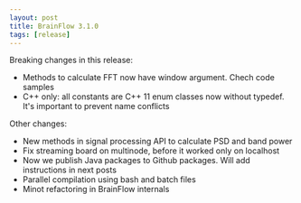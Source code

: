 ```yaml
---
layout: post
title: BrainFlow 3.1.0
tags: [release]
---
```


Breaking changes in this release:

* Methods to calculate FFT now have window argument. Chech code samples
* C++ only: all constants are C++ 11 enum classes now without typedef. It's important to prevent name conflicts

Other changes:

* New methods in signal processing API to calculate PSD and band power
* Fix streaming board on multinode, before it worked only on localhost
* Now we publish Java packages to Github packages. Will add instructions in next posts
* Parallel compilation using bash and batch files
* Minot refactoring in BrainFlow internals
